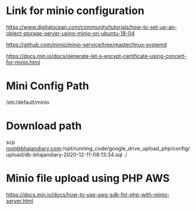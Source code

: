# Link for minio configuration

https://www.digitalocean.com/community/tutorials/how-to-set-up-an-object-storage-server-using-minio-on-ubuntu-18-04


https://github.com/minio/minio-service/tree/master/linux-systemd

https://docs.min.io/docs/generate-let-s-encypt-certificate-using-concert-for-minio.html


# Mini Config Path

/etc/default/minio


# Download path

scp root@bhajandiary.com:/opt/running_code/google_drive_upload_php/config/upload/db-bhajandiary-2020-12-11-08:13:34.sql ./


# Minio file upload using PHP AWS

https://docs.min.io/docs/how-to-use-aws-sdk-for-php-with-minio-server.html